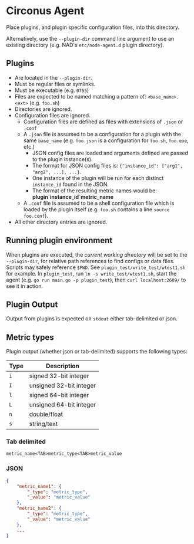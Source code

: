 # Circonus Agent

Place plugins, and plugin specific configuration files, into this directory.

Alternatively, use the `--plugin-dir` command line argument to use an existing directory (e.g. NAD's `etc/node-agent.d` plugin directory).

## Plugins

* Are located in the `--plugin-dir`.
* Must be regular files or symlinks.
* Must be executable (e.g. `0755`)
* Files are expected to be named matching a pattern of: `<base_name>.<ext>` (e.g. `foo.sh`)
* Directories are ignored.
* Configuration files are ignored.
    * Configuration files are defined as files with extensions of `.json` or `.conf`
    * A `.json` file is assumed to be a configuration for a plugin with the same `base_name` (e.g. `foo.json` is a configuration for `foo.sh`, `foo.exe`, etc.)
        * JSON config files are loaded and arguments defined are passed to the plugin instance(s).
        * The format for JSON config files is: `{"instance_id": ["arg1", "arg2", ...], ...}`.
        * One instance of the plugin will be run for each distinct `instance_id` found in the JSON.
        * The format of the resulting metric names would be: **plugin\`instance_id\`metric_name**
    * A `.conf` file is assumed to be a shell configuration file which is loaded by the plugin itself (e.g. `foo.sh` contains a line `source foo.conf`).
* All other directory entries are ignored.

## Running plugin environment

When plugins are executed, the _current working directory_ will be set to the `--plugin-dir`, for relative path references to find configs or data files. Scripts may safely reference `$PWD`. See `plugin_test/write_test/wtest1.sh` for example. In `plugin_test`, run `ln -s write_test/wtest1.sh`, start the agent (e.g. `go run main.go -p plugin_test`), then `curl localhost:2609/` to see it in action.

## Plugin Output

Output from plugins is expected on `stdout` either tab-delimited or json.

## Metric types

Plugin output (whether json or tab-delimited) supports the following types:

| Type | Description             |
| ---- | ----------------------- |
| `i`  | signed 32-bit integer   |
| `I`  | unsigned 32-bit integer |
| `l`  | signed 64-bit integer   |
| `L`  | unsigned 64-bit integer |
| `n`  | double/float            |
| `s`  | string/text             |

### Tab delimited

`metric_name<TAB>metric_type<TAB>metric_value`

### JSON

```json
{
    "metric_name1": {
        "_type": "metric_type",
        "_value": "metric_value"
    },
    "metric_name2": {
        "_type": "metric_type",
        "_value": "metric_value"
    },
    ...
}
```

